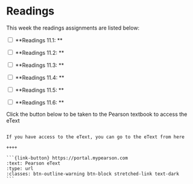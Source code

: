 # Readings

This week the readings assignments are listed below:

<label><input type="checkbox" id="week12_reading1" class="box"> **Readings 11.1: ** </input></label> 

<label><input type="checkbox" id="week12_reading2" class="box"> **Readings 11.2: ** </input></label> 

<label><input type="checkbox" id="week12_reading3" class="box"> **Readings 11.3: ** </input></label> 

<label><input type="checkbox" id="week12_reading4" class="box"> **Readings 11.4: ** </input></label> 

<label><input type="checkbox" id="week12_reading5" class="box"> **Readings 11.5: ** </input></label> 

<label><input type="checkbox" id="week12_reading5" class="box"> **Readings 11.6: ** </input></label> 

Click the button below to be taken to the Pearson textbook to access the eText

````{panels}

If you have access to the eText, you can go to the eText from here

++++ 

```{link-button} https://portal.mypearson.com
:text: Pearson eText
:type: url
:classes: btn-outline-warning btn-block stretched-link text-dark
```
````